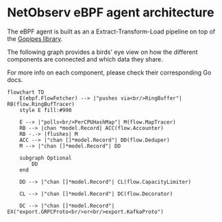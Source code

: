 # NetObserv eBPF agent architecture

The eBPF agent is built as an a Extract-Transform-Load pipeline on top of the [Gopipes library](https://github.com/netobserv/gopipes).

The following graph provides a birds' eye view on how the different components are connected and which data they share.

For more info on each component, please check their corresponding Go docs.

```mermaid
flowchart TD
    E(ebpf.FlowFetcher) --> |"pushes via<br/>RingBuffer"| RB(flow.RingBufTracer)
    style E fill:#990

    E --> |"polls<br/>PerCPUHashMap"| M(flow.MapTracer)
    RB --> |chan *model.Record| ACC(flow.Accounter)
    RB -.-> |flushes| M
    ACC --> |"chan []*model.Record"| DD(flow.Deduper)
    M --> |"chan []*model.Record"| DD

    subgraph Optional
        DD
    end

    DD --> |"chan []*model.Record"| CL(flow.CapacityLimiter)

    CL --> |"chan []*model.Record"| DC(flow.Decorator)
    
    DC --> |"chan []*model.Record"| EX("export.GRPCProto<br/>or<br/>export.KafkaProto")
```
